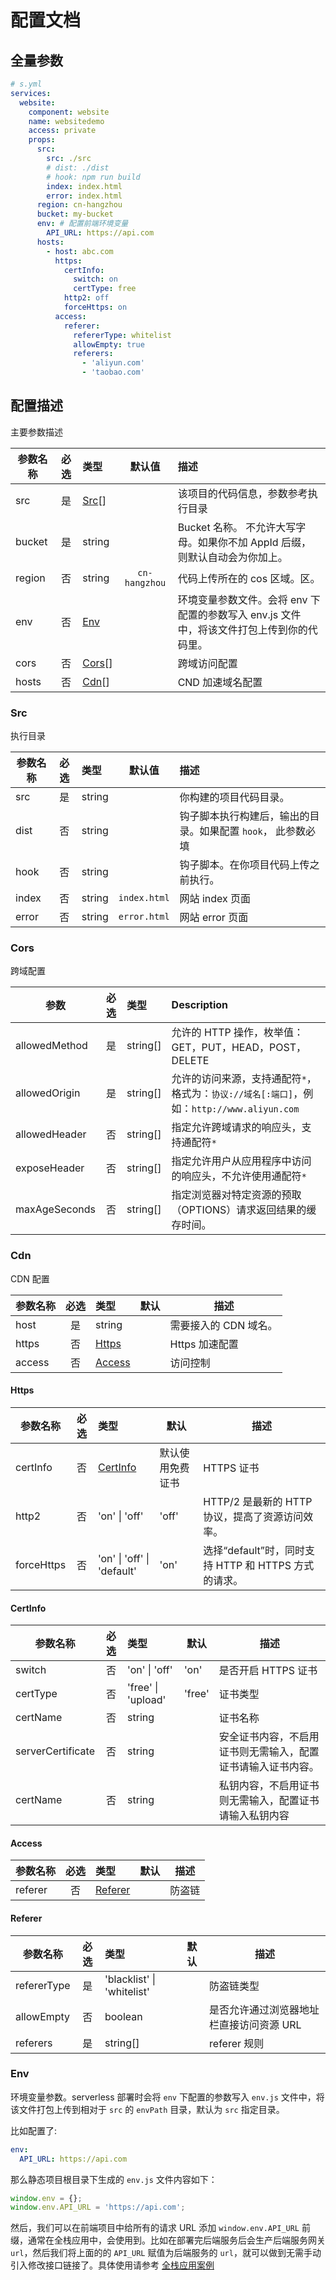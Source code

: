 # 配置文档

## 全量参数

```yml
# s.yml
services:
  website:
    component: website
    name: websitedemo
    access: private
    props:
      src:
        src: ./src
        # dist: ./dist
        # hook: npm run build
        index: index.html
        error: index.html
      region: cn-hangzhou
      bucket: my-bucket
      env: # 配置前端环境变量
        API_URL: https://api.com
      hosts:
        - host: abc.com
          https:
            certInfo:
              switch: on
              certType: free
            http2: off
            forceHttps: on
          access:
            referer:
              refererType: whitelist
              allowEmpty: true
              referers:
                - 'aliyun.com'
                - 'taobao.com'
```

## 配置描述

主要参数描述

| 参数名称 | 必选 | 类型            |    默认值     | 描述                                                                                      |
| -------- | :--: | :-------------- | :-----------: | :---------------------------------------------------------------------------------------- |
| src      |  是  | [Src](#Src)[]   |               | 该项目的代码信息，参数参考执行目录                                                        |
| bucket   |  是  | string          |               | Bucket 名称。 不允许大写字母。如果你不加 AppId 后缀，则默认自动会为你加上。               |
| region   |  否  | string          | `cn-hangzhou` | 代码上传所在的 cos 区域。区。                                                             |
| env      |  否  | [Env](#Env)     |               | 环境变量参数文件。会将 env 下配置的参数写入 env.js 文件中，将该文件打包上传到你的代码里。 |
| cors     |  否  | [Cors](#Cors)[] |               | 跨域访问配置                                                                              |
| hosts    |  否  | [Cdn](#Cdn)[]   |               | CND 加速域名配置                                                                          |

### Src

执行目录

| 参数名称 | 必选 | 类型   |    默认值    | 描述                                                         |
| -------- | :--: | :----- | :----------: | :----------------------------------------------------------- |
| src      |  是  | string |              | 你构建的项目代码目录。                                       |
| dist     |  否  | string |              | 钩子脚本执行构建后，输出的目录。如果配置 `hook`， 此参数必填 |
| hook     |  否  | string |              | 钩子脚本。在你项目代码上传之前执行。                         |
| index    |  否  | string | `index.html` | 网站 index 页面                                              |
| error    |  否  | string | `error.html` | 网站 error 页面                                              |

### Cors

跨域配置

| 参数          | 必选 | 类型     | Description                                                                            |
| ------------- | :--: | :------- | :------------------------------------------------------------------------------------- |
| allowedMethod |  是  | string[] | 允许的 HTTP 操作，枚举值：GET，PUT，HEAD，POST，DELETE                                 |
| allowedOrigin |  是  | string[] | 允许的访问来源，支持通配符`*`，格式为：`协议://域名[:端口]`，例如：`http://www.aliyun.com` |
| allowedHeader |  否  | string[] | 指定允许跨域请求的响应头，支持通配符`*`                                                |
| exposeHeader  |  否  | string[] | 指定允许用户从应用程序中访问的响应头，不允许使用通配符`*`                              |
| maxAgeSeconds |  否  | string[] | 指定浏览器对特定资源的预取（OPTIONS）请求返回结果的缓存时间。                          |

### Cdn

CDN 配置

| 参数名称 | 必选 | 类型                                                            | 默认 | 描述                  |
| -------- | :--: | :-------------------------------------------------------------- | ---- | --------------------- |
| host     |  是  | string                                                          |      | 需要接入的 CDN 域名。 |
| https    |  否  | [Https](https://cloud.tencent.com/document/api/228/30987#Https) |      | Https 加速配置        |
| access   |  否  | [Access](#Access)                                               |      | 访问控制              |

#### Https

| 参数名称   | 必选 | 类型                       | 默认             | 描述                                                 |
| ---------- | :--: | :------------------------- | ---------------- | ---------------------------------------------------- |
| certInfo   |  否  | [CertInfo](#CertInfo)      | 默认使用免费证书 | HTTPS 证书                                           |
| http2      |  否  | 'on' \| 'off'              | 'off'            | HTTP/2 是最新的 HTTP 协议，提高了资源访问效率。      |
| forceHttps |  否  | 'on' \| 'off' \| 'default' | 'on'             | 选择“default”时，同时支持 HTTP 和 HTTPS 方式的请求。 |

#### CertInfo

| 参数名称          | 必选 | 类型               | 默认   | 描述                                                         |
| ----------------- | :--: | :----------------- | ------ | ------------------------------------------------------------ |
| switch            |  否  | 'on' \| 'off'      | 'on'   | 是否开启 HTTPS 证书                                          |
| certType          |  否  | 'free' \| 'upload' | 'free' | 证书类型                                                     |
| certName          |  否  | string             |        | 证书名称                                                     |
| serverCertificate |  否  | string             |        | 安全证书内容，不启用证书则无需输入，配置证书请输入证书内容。 |
| certName          |  否  | string             |        | 私钥内容，不启用证书则无需输入，配置证书请输入私钥内容       |

#### Access

| 参数名称 | 必选 | 类型                | 默认 | 描述   |
| -------- | :--: | :------------------ | ---- | ------ |
| referer  |  否  | [Referer](#Referer) |      | 防盗链 |

#### Referer

| 参数名称    | 必选 | 类型                       | 默认 | 描述                                     |
| ----------- | :--: | :------------------------- | ---- | ---------------------------------------- |
| refererType |  是  | 'blacklist' \| 'whitelist' |      | 防盗链类型                               |
| allowEmpty  |  否  | boolean                    |      | 是否允许通过浏览器地址栏直接访问资源 URL |
| referers    |  是  | string[]                   |      | referer 规则                             |

### Env

环境变量参数。serverless 部署时会将 `env` 下配置的参数写入 `env.js` 文件中，将该文件打包上传到相对于 `src` 的 `envPath` 目录，默认为 `src` 指定目录。

比如配置了:

```yaml
env:
  API_URL: https://api.com
```

那么静态项目根目录下生成的 `env.js` 文件内容如下：

```js
window.env = {};
window.env.API_URL = 'https://api.com';
```

然后，我们可以在前端项目中给所有的请求 URL 添加 `window.env.API_URL` 前缀，通常在全栈应用中，会使用到。比如在部署完后端服务后会生产后端服务网关 `url`，然后我们将上面的的 `API_URL` 赋值为后端服务的 `url`，就可以做到无需手动引入修改接口链接了。具体使用请参考 [全栈应用案例](https://github.com/serverless-components/tencent-examples/tree/master/fullstack)
